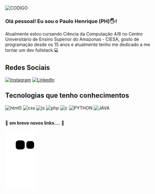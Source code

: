 <img align="center" alt="CODIGO" src="https://user-images.githubusercontent.com/70382532/138322189-2db8df52-9dcb-40a0-88a8-c365466bd33d.gif"/>

### Olá pessoal! Eu sou o Paulo Henrique (PH)🖐️!

<p> Atualmente estou cursando Ciência da Computação 4/8 no Centro Universitário de Ensino Superior do Amazonas - CIESA, gosto de programação desde os 15 anos e atualmente tenho me dedicado a me tornar um dev fullstack.💻 </p>

## Redes Sociais 
[![Instagram](https://img.shields.io/badge/Instagram-E4405F?style=for-the-badge&logo=instagram&logoColor=white)](https:www.instagram.com/ph_mendes1/)
[![LinkedIn](https://img.shields.io/badge/linkedin-836FFF?style=for-the-badge&logo=linkedin&logoColor=white)](https://br.linkedin.com)

## Tecnologias que tenho conhecimentos
<div style="display: inline_block">
  <img align="center" alt="html5" src="https://img.shields.io/badge/HTML5-E34F26?style=for-the-badge&logo=html5&logoColor=white" />
  <img align="center" alt="css" src="https://img.shields.io/badge/CSS3-1572B6?style=for-the-badge&logo=css3&logoColor=white" />
  <img align="center" alt="js" src="https://img.shields.io/badge/JavaScript-F7DF1E?style=for-the-badge&logo=javascript&logoColor=black" />
  <img align="center" alt="php" src="https://img.shields.io/badge/PHP-BF40BF?style=for-the-badge&logo=php&logoColor=white">
  <img align="center" alt="c" src="https://img.shields.io/badge/C-00599C?style=for-the-badge&logo=c&logoColor=white" />
  <img align="center" alt="PYTHON" src="" />
  <img align="center" alt="JAVA" src="" />
</div>
<br/>

🔴 <b>em breve novos links....</b> 🚀

![Snake animation](https://github.com/rafaballerini/rafaballerini/blob/output/github-contribution-grid-snake.svg)

